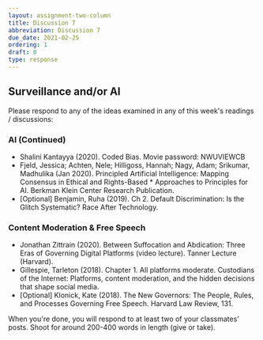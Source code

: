 ```yaml
---
layout: assignment-two-column
title: Discussion 7
abbreviation: Discussion 7
due_date: 2021-02-25
ordering: 1
draft: 0
type: response
---
```


## Surveillance and/or AI
Please respond to any of the ideas examined in any of this week's readings / discussions:

### AI (Continued)

* Shalini Kantayya (2020). Coded Bias. Movie password: NWUVIEWCB
* Fjeld, Jessica; Achten, Nele; Hilligoss, Hannah; Nagy, Adam; Srikumar, Madhulika (Jan 2020). Principled Artificial Intelligence: Mapping Consensus in Ethical and Rights-Based * Approaches to Principles for AI. Berkman Klein Center Research Publication.
* [Optional] Benjamin, Ruha (2019). Ch 2. Default Discrimination: Is the Glitch Systematic? Race After Technology.

### Content Moderation & Free Speech

* Jonathan Zittrain (2020). Between Suffocation and Abdication: Three Eras of Governing Digital Platforms (video lecture). Tanner Lecture (Harvard).
* Gillespie, Tarleton (2018). Chapter 1. All platforms moderate. Custodians of the Internet: Platforms, content moderation, and the hidden decisions that shape social media.
* [Optional] Klonick, Kate (2018). The New Governors: The People, Rules, and Processes Governing Free Speech. Harvard Law Review, 131.

When you're done, you will respond to at least two of your classmates’ posts. Shoot for around 200-400 words in length (give or take). 
